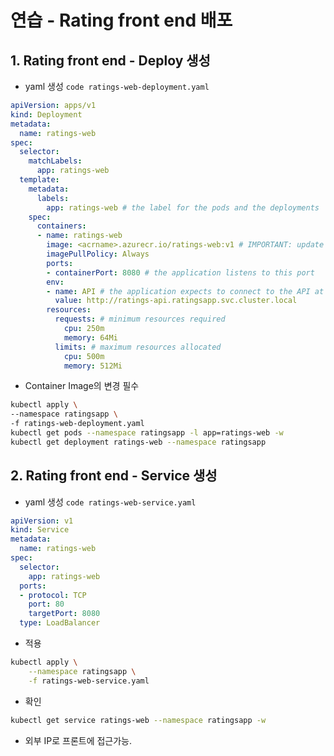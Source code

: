 # 연습 - Rating front end 배포

## 1. Rating front end - Deploy 생성
- yaml 생성 `code ratings-web-deployment.yaml`
```yaml
apiVersion: apps/v1
kind: Deployment
metadata:
  name: ratings-web
spec:
  selector:
    matchLabels:
      app: ratings-web
  template:
    metadata:
      labels:
        app: ratings-web # the label for the pods and the deployments
    spec:
      containers:
      - name: ratings-web
        image: <acrname>.azurecr.io/ratings-web:v1 # IMPORTANT: update with your own repository
        imagePullPolicy: Always
        ports:
        - containerPort: 8080 # the application listens to this port
        env:
        - name: API # the application expects to connect to the API at this endpoint
          value: http://ratings-api.ratingsapp.svc.cluster.local
        resources:
          requests: # minimum resources required
            cpu: 250m
            memory: 64Mi
          limits: # maximum resources allocated
            cpu: 500m
            memory: 512Mi
```
- Container Image의 <acrname> 변경 필수
```bash
kubectl apply \
--namespace ratingsapp \
-f ratings-web-deployment.yaml
kubectl get pods --namespace ratingsapp -l app=ratings-web -w
kubectl get deployment ratings-web --namespace ratingsapp
```
## 2. Rating front end - Service 생성
- yaml 생성 `code ratings-web-service.yaml`
```yaml
apiVersion: v1
kind: Service
metadata:
  name: ratings-web
spec:
  selector:
    app: ratings-web
  ports:
  - protocol: TCP
    port: 80
    targetPort: 8080
  type: LoadBalancer
```
- 적용
```bash
kubectl apply \
    --namespace ratingsapp \
    -f ratings-web-service.yaml
```
- 확인
```bash
kubectl get service ratings-web --namespace ratingsapp -w
```
- 외부 IP로 프론트에 접근가능.
